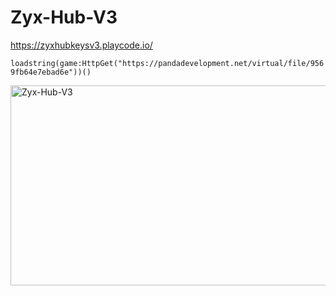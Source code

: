 # Zyx-Hub-V3
https://zyxhubkeysv3.playcode.io/



`loadstring(game:HttpGet("https://pandadevelopment.net/virtual/file/9569fb64e7ebad6e"))()`




<img src="https://socialify.git.ci/crownytrex2/Zyx-Hub-V3/image?custom_description=https%3A%2F%2Fgithub.com%2Fcrownytrex2%2FZyx-Hub-V3&custom_language=Lua&description=1&font=JetBrains+Mono&forks=1&issues=1&language=1&name=1&owner=1&pattern=Solid&pulls=1&stargazers=1&theme=Dark" alt="Zyx-Hub-V3" width="640" height="320" />
